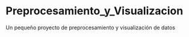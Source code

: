# Preprocesamiento_y_Visualizacion
 Un pequeño proyecto de preprocesamiento y visualización de datos
